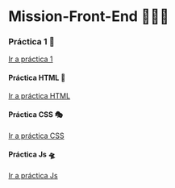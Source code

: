 # Mission-Front-End  🚀👩‍🚀

### Práctica 1 🦜

[Ir a práctica 1](https://github.com/MsNutria/Mission-Front-End/tree/main/01-%20Intro/Practica%201)

#### Práctica HTML 🎯

[Ir a práctica HTML](https://github.com/MsNutria/Mission-Front-End/tree/main/Practica%20HTML)

#### Práctica CSS 🎭

[Ir a práctica CSS](https://github.com/MsNutria/Mission-Front-End/tree/main/Practica%20CSS)

#### Práctica Js 🛸

[Ir a práctica Js](https://github.com/MsNutria/Mission-Front-End/tree/main/Pr%C3%A1ctica%20JS)

